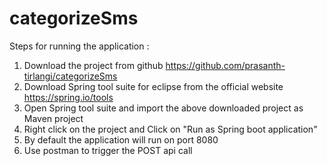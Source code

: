 # categorizeSms
 
Steps for running the application : 
1. Download the project from github https://github.com/prasanth-tirlangi/categorizeSms 
2. Download Spring tool suite for eclipse from the official website https://spring.io/tools 
3. Open Spring tool suite and import the above downloaded project as Maven project
4. Right click on the project and Click on "Run as Spring boot application"
5. By default the application will run on port 8080
6. Use postman to trigger the POST api call
